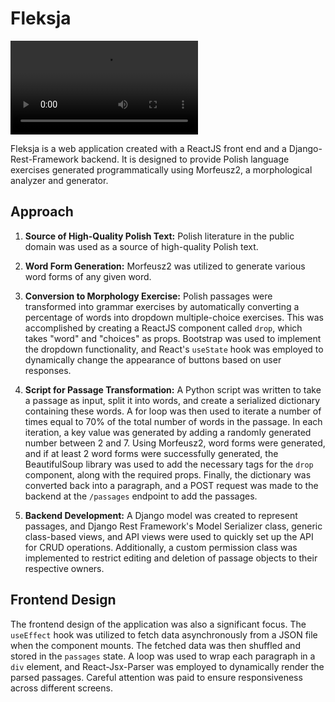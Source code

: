 # Fleksja

![Demo](.Fleksja.webm)

Fleksja is a web application created with a ReactJS front end and a Django-Rest-Framework backend. It is designed to provide Polish language exercises generated programmatically using Morfeusz2, a morphological analyzer and generator.



## Approach

1. **Source of High-Quality Polish Text:** Polish literature in the public domain was used as a source of high-quality Polish text.

2. **Word Form Generation:** Morfeusz2 was utilized to generate various word forms of any given word.

3. **Conversion to Morphology Exercise:** Polish passages were transformed into grammar exercises by automatically converting a percentage of words into dropdown multiple-choice exercises. This was accomplished by creating a ReactJS component called `drop`, which takes "word" and "choices" as props. Bootstrap was used to implement the dropdown functionality, and React's `useState` hook was employed to dynamically change the appearance of buttons based on user responses.

4. **Script for Passage Transformation:** A Python script was written to take a passage as input, split it into words, and create a serialized dictionary containing these words. A for loop was then used to iterate a number of times equal to 70% of the total number of words in the passage. In each iteration, a key value was generated by adding a randomly generated number between 2 and 7. Using Morfeusz2, word forms were generated, and if at least 2 word forms were successfully generated, the BeautifulSoup library was used to add the necessary tags for the `drop` component, along with the required props. Finally, the dictionary was converted back into a paragraph, and a POST request was made to the backend at the `/passages` endpoint to add the passages.

5. **Backend Development:** A Django model was created to represent passages, and Django Rest Framework's Model Serializer class, generic class-based views, and API views were used to quickly set up the API for CRUD operations. Additionally, a custom permission class was implemented to restrict editing and deletion of passage objects to their respective owners.

## Frontend Design

The frontend design of the application was also a significant focus. The `useEffect` hook was utilized to fetch data asynchronously from a JSON file when the component mounts. The fetched data was then shuffled and stored in the `passages` state. A loop was used to wrap each paragraph in a `div` element, and React-Jsx-Parser was employed to dynamically render the parsed passages. Careful attention was paid to ensure responsiveness across different screens.


